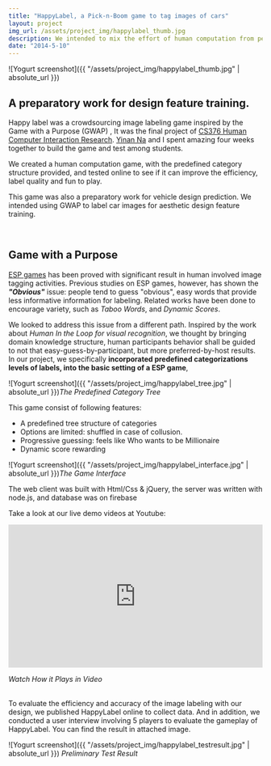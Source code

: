 ```yaml
---
title: "HappyLabel, a Pick-n-Boom game to tag images of cars"
layout: project
img_url: /assets/project_img/happylabel_thumb.jpg
description: We intended to mix the effort of human computation from people who play the game with intelligence from domain experts who defined the category structure.
date: "2014-5-10"
---
```


![Yogurt screenshot]({{ "/assets/project_img/happylabel_thumb.jpg" | absolute_url }})


## A preparatory work for design feature training.
Happy label was a crowdsourcing image labeling game inspired by the Game with a Purpose (GWAP) , It was the final project of <a href="https://hcicourses.stanford.edu/cs376/2017/" target="blank">CS376 Human Computer Interaction Research</a>. [Yinan Na](https://www.linkedin.com/in/nayinan/) and I spent amazing four weeks together to build the game and test among students.

We created a human computation game, with the predefined category structure provided, and tested online to see if it can improve the efficiency, label quality and fun to play.

This game was also a preparatory work for vehicle design prediction. We intended using GWAP to label car images for aesthetic design feature training.

<br>

## Game with a Purpose

<a href="https://www.cs.cmu.edu/~biglou/GWAP_CACM.pdf" target="blank">ESP games</a> has been proved with significant result in human involved image tagging activities. Previous studies on ESP games, however, has shown the _**"Obvious"**_ issue: people tend to guess "obvious", easy words that provide less informative information for labeling. Related works have been done to encourage variety, such as _Taboo Words_, and _Dynamic Scores_. 

We looked to address this issue from a different path. Inspired by the work about _Human In the Loop for visual recognition_, we thought by bringing domain knowledge structure, human participants behavior shall be guided to not that easy-guess-by-participant, but more preferred-by-host results. In our project, we specifically **incorporated predefined categorizations levels of labels, into the basic setting of a ESP game**, 

![Yogurt screenshot]({{ "/assets/project_img/happylabel_tree.jpg" | absolute_url }})_The Predefined Category Tree_


This game consist of following features:

-   A predefined tree structure of   categories
-   Options are limited: shuffled in case of collusion.
-   Progressive guessing: feels like Who wants to be Millionaire
-   Dynamic score rewarding

![Yogurt screenshot]({{ "/assets/project_img/happylabel_interface.jpg" | absolute_url }})_The Game Interface_


The web client was built with Html/Css & jQuery, the server was written with node.js, and database was on firebase

Take a look at our live demo videos at Youtube:

<p><style>.embed-container { position: relative; padding-bottom: 56.25%; height: 0; overflow: hidden; max-width: 100%; } .embed-container iframe, .embed-container object, .embed-container embed { position: absolute; top: 0; left: 0; width: 100%; height: 100%; }</style><div class='embed-container'>    <iframe title="YouTube video player" width="640" height="390" src="http://www.youtube.com/embed/35H1t3_qbSg" frameborder="0" allowfullscreen></iframe></div>
 <p><img></img><em>Watch How it Plays in Video</em></p>

<br>
To evaluate the efficiency and accuracy of the image labeling with our design, we published HappyLabel online to collect data. And in addition, we conducted a user interview involving 5 players to evaluate the gameplay of HappyLabel. You can find the result in attached image.



 ![Yogurt screenshot]({{ "/assets/project_img/happylabel_testresult.jpg" | absolute_url }}) _Preliminary Test Result_



